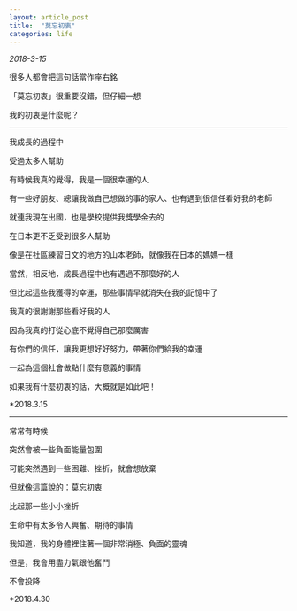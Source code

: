 ```yaml
---
layout: article_post
title:  "莫忘初衷"
categories: life
---
```


*2018-3-15*

很多人都會把這句話當作座右銘

「莫忘初衷」很重要沒錯，但仔細一想

我的初衷是什麼呢？

---

我成長的過程中

受過太多人幫助

有時候我真的覺得，我是一個很幸運的人

有一些好朋友、總讓我做自己想做的事的家人、也有遇到很信任看好我的老師

就連我現在出國，也是學校提供我獎學金去的

在日本更不乏受到很多人幫助

像是在社區練習日文的地方的山本老師，就像我在日本的媽媽一樣

當然，相反地，成長過程中也有遇過不那麼好的人

但比起這些我獲得的幸運，那些事情早就消失在我的記憶中了

我真的很謝謝那些看好我的人

因為我真的打從心底不覺得自己那麼厲害

有你們的信任，讓我更想好好努力，帶著你們給我的幸運

一起為這個社會做點什麼有意義的事情

如果我有什麼初衷的話，大概就是如此吧！

*2018.3.15

---

常常有時候

突然會被一些負面能量包圍

可能突然遇到一些困難、挫折，就會想放棄

但就像這篇說的：莫忘初衷

比起那一些小小挫折

生命中有太多令人興奮、期待的事情

我知道，我的身體裡住著一個非常消極、負面的靈魂

但是，我會用盡力氣跟他奮鬥

不會投降

*2018.4.30
































